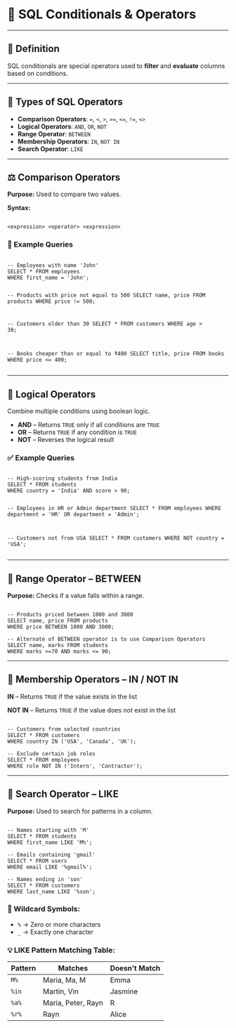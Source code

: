 <h1>🧩 SQL Conditionals & Operators</h1>

<hr>

<h2>📝 Definition</h2>
<p>
  SQL conditionals are special operators used to <strong>filter</strong> and <strong>evaluate</strong> columns
  based on conditions.
</p>

<hr>

<h2>🔧 Types of SQL Operators</h2>
<ul>
  <li><strong>Comparison Operators</strong>: <code>=</code>, <code>&lt;</code>, <code>&gt;</code>, <code>&gt;=</code>, <code>&lt;=</code>, <code>!=</code>, <code>&lt;&gt;</code></li>
  <li><strong>Logical Operators</strong>: <code>AND</code>, <code>OR</code>, <code>NOT</code></li>
  <li><strong>Range Operator</strong>: <code>BETWEEN</code></li>
  <li><strong>Membership Operators</strong>: <code>IN</code>, <code>NOT IN</code></li>
  <li><strong>Search Operator</strong>: <code>LIKE</code></li>
</ul>

<hr>

<h2>⚖️ Comparison Operators</h2>

<p><strong>Purpose:</strong> Used to compare two values.</p>

<p><strong>Syntax:</strong></p>
<pre><code>
&lt;expression&gt; &lt;operator&gt; &lt;expression&gt;
</code></pre>

<h3>📌 Example Queries</h3>
<pre><code class="sql">
-- Employees with name 'John'
SELECT * FROM employees
WHERE first_name = 'John';

-- Products with price not equal to 500
SELECT name, price FROM products
WHERE price != 500;

-- Customers older than 30
SELECT * FROM customers
WHERE age > 30;

-- Books cheaper than or equal to ₹400
SELECT title, price FROM books
WHERE price <= 400;
</code></pre>

<hr>

<h2>🧠 Logical Operators</h2>

<p>Combine multiple conditions using boolean logic.</p>

<ul>
  <li><strong>AND</strong> – Returns <code>TRUE</code> only if all conditions are <code>TRUE</code></li>
  <li><strong>OR</strong> – Returns <code>TRUE</code> if any condition is <code>TRUE</code></li>
  <li><strong>NOT</strong> – Reverses the logical result</li>
</ul>

<h3>✅ Example Queries</h3>
<pre><code class="sql">
-- High-scoring students from India
SELECT * FROM students
WHERE country = 'India' AND score > 90;

-- Employees in HR or Admin department
SELECT * FROM employees
WHERE department = 'HR' OR department = 'Admin';

-- Customers not from USA
SELECT * FROM customers
WHERE NOT country = 'USA';
</code></pre>

<hr>

<h2>📏 Range Operator – BETWEEN</h2>

<p><strong>Purpose:</strong> Checks if a value falls within a range.</p>

<pre><code class="sql">
-- Products priced between 1000 and 3000
SELECT name, price FROM products
WHERE price BETWEEN 1000 AND 3000;

-- Alternate of BETWEEN operator is to use Comparison Operators
SELECT name, marks FROM students
WHERE marks >=70 AND marks <= 90;
</code></pre>

<hr>

<h2>🧮 Membership Operators – IN / NOT IN</h2>

<p><strong>IN</strong> – Returns <code>TRUE</code> if the value exists in the list</p>
<p><strong>NOT IN</strong> – Returns <code>TRUE</code> if the value does <em>not</em> exist in the list</p>

<pre><code class="sql">
-- Customers from selected countries
SELECT * FROM customers
WHERE country IN ('USA', 'Canada', 'UK');

-- Exclude certain job roles
SELECT * FROM employees
WHERE role NOT IN ('Intern', 'Contractor');
</code></pre>

<hr>

<h2>🔎 Search Operator – LIKE</h2>

<p><strong>Purpose:</strong> Used to search for patterns in a column.</p>

<pre><code class="sql">
-- Names starting with 'M'
SELECT * FROM students
WHERE first_name LIKE 'M%';

-- Emails containing 'gmail'
SELECT * FROM users
WHERE email LIKE '%gmail%';

-- Names ending in 'son'
SELECT * FROM customers
WHERE last_name LIKE '%son';
</code></pre>

<h3>🧷 Wildcard Symbols:</h3>
<ul>
  <li><code>%</code> → Zero or more characters</li>
  <li><code>_</code> → Exactly one character</li>
</ul>

<h3>💡 LIKE Pattern Matching Table:</h3>

<table>
  <thead>
    <tr>
      <th>Pattern</th>
      <th>Matches</th>
      <th>Doesn't Match</th>
    </tr>
  </thead>
  <tbody>
    <tr><td><code>M%</code></td><td>Maria, Ma, M</td><td>Emma</td></tr>
    <tr><td><code>%in</code></td><td>Martin, Vin</td><td>Jasmine</td></tr>
    <tr><td><code>%a%</code></td><td>Maria, Peter, Rayn</td><td>R</td></tr>
    <tr><td><code>%r%</code></td><td>Rayn</td><td>Alice</td></tr>
  </tbody>
</table>
